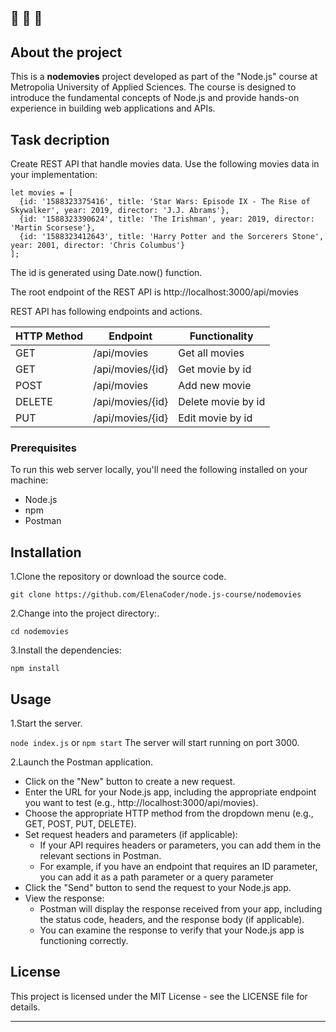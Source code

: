 🔔 🔔 🔔
---
## About the project

This is a **nodemovies** project developed as part of the "Node.js" course at Metropolia University of Applied Sciences. The course is designed to introduce the fundamental concepts of Node.js and provide hands-on experience in building web applications and APIs.

## Task decription

Create REST API that handle movies data. Use the following movies data in your implementation:

```
let movies = [
  {id: '1588323375416', title: 'Star Wars: Episode IX - The Rise of Skywalker', year: 2019, director: 'J.J. Abrams'},
  {id: '1588323390624', title: 'The Irishman', year: 2019, director: 'Martin Scorsese'},
  {id: '1588323412643', title: 'Harry Potter and the Sorcerers Stone', year: 2001, director: 'Chris Columbus'}
];

```

The id is generated using Date.now() function.

The root endpoint of the REST API is http://localhost:3000/api/movies

REST API has following endpoints and actions.

| HTTP Method | Endpoint              | Functionality          |
|-------------|-----------------------|------------------------|
| GET         | /api/movies           | Get all movies         |
| GET         | /api/movies/{id}      | Get movie by id        |
| POST        | /api/movies           | Add new movie          |
| DELETE      | /api/movies/{id}      | Delete movie by id     |
| PUT         | /api/movies/{id}      | Edit movie by id       |


### Prerequisites

To run this web server locally, you'll need the following installed on your machine:

- Node.js
- npm
- Postman

## Installation

1.Clone the repository or download the source code.

`git clone https://github.com/ElenaCoder/node.js-course/nodemovies`

2.Change into the project directory:.

`cd nodemovies`

3.Install the dependencies:

`npm install`


## Usage

1.Start the server.

`node index.js`
or
`npm start`
The server will start running on port 3000.

2.Launch the Postman application.
 - Click on the "New" button to create a new request.
 - Enter the URL for your Node.js app, including the appropriate endpoint you want to test (e.g., http://localhost:3000/api/movies).
 - Choose the appropriate HTTP method from the dropdown menu (e.g., GET, POST, PUT, DELETE).
 - Set request headers and parameters (if applicable):
    - If your API requires headers or parameters, you can add them in the relevant sections in Postman.
    - For example, if you have an endpoint that requires an ID parameter, you can add it as a path parameter or a query parameter
 - Click the "Send" button to send the request to your Node.js app.
 - View the response:
    - Postman will display the response received from your app, including the status code, headers, and the response body (if applicable).
    - You can examine the response to verify that your Node.js app is functioning correctly.


## License

This project is licensed under the MIT License - see the LICENSE file for details.


---